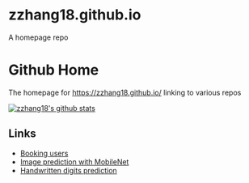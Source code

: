 # zzhang18.github.io
A homepage repo

# Github Home
The homepage for https://zzhang18.github.io/ linking to various repos

[![zzhang18's github stats](https://github-readme-stats.vercel.app/api?username=zzhang18)](https://github.com/zzhang18/github-readme-stats)

## Links
- [Booking users](https://zzhang18.github.io/booking)
- [Image prediction with MobileNet](https://zzhang18.github.io/shgbit/mobilenet)
- [Handwritten digits prediction](https://zzhang18.github.io/shgbit/numrecog)
